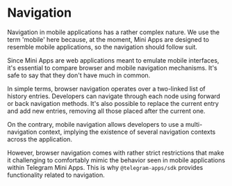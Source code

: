 # Navigation

Navigation in mobile applications has a rather complex nature. We use the term 'mobile' here
because, at the moment, Mini Apps are designed to resemble mobile applications, so the navigation
should follow suit.

Since Mini Apps are web applications meant to emulate mobile interfaces, it's essential to compare
browser and mobile navigation mechanisms. It's safe to say that they don't have much in common.

In simple terms, browser navigation operates over a two-linked list of history entries. Developers
can navigate through each node using forward or back navigation methods. It's also possible to
replace the current entry and add new entries, removing all those placed after the current one.

On the contrary, mobile navigation allows developers to use a multi-navigation context, implying the
existence of several navigation contexts across the application.

However, browser navigation comes with rather strict restrictions that make it challenging to
comfortably mimic the behavior seen in mobile applications within Telegram Mini Apps. This is why
`@telegram-apps/sdk` provides functionality related to navigation.

